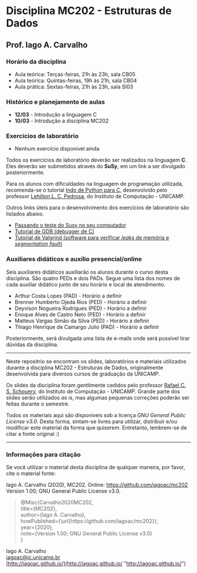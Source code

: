 # Disciplina MC202 - Estruturas de Dados

## Prof. Iago A. Carvalho

### Horário da disciplina
- Aula teórica: Terças-feiras, 21h às 23h, sala CB05
- Aula teórica: Quintas-feiras, 19h às 21h, sala CB04
- Aula prática: Sextas-feiras, 21h às 23h, sala SI03

### Histórico e planejamento de aulas

 - **12/03** - Introdução a linguagem C
 - **10/03** - Introdução a disciplina MC202


### Exercícios de laboratório

 - Nenhum exercício disponível ainda

Todos os exercícios de laboratório deverão ser realizados na linguagem **C**. Eles deverão ser submetidos através do **SuSy**, em um link a ser divulgado posteriormente.

Para os alunos com dificuldades na linguagem de programação utilizada, recomenda-se o tutorial [Indo de Python para C](http://www.ic.unicamp.br/~lehilton/mc202gh/python_c/), desenvolvido pelo professor [Lehilton L. C. Pedrosa](https://www.ic.unicamp.br/~lehilton/), do Instituto de Computação - UNICAMP.

Outros links úteis para o desenvolvimento dos exercícios de laboratório são listados abaixo.

- [Passando o teste do Susy no seu computador](http://blog.erikperillo.xyz/post/passando-o-teste-do-susy-no-seu-computador.html)
- [Tutorial de GDB (debugger de C)](http://www.ic.unicamp.br/~rafael/materiais/gdb.html)
- [Tutorial de Valgrind (software para verificar *leaks* de memória e *segmentation fault*)](https://www.ic.unicamp.br/~rafael/materiais/valgrind.html)

### Auxiliares didáticos e auxílio presencial/online
 
Seis auxiliares didáticos auxiliarão os alunos durante o curso desta disciplina. São quatro PEDs e dois PADs. Segue uma lista dos nomes de cada auxiliar didático junto de seu horário e local de atendimento.

- Arthur Costa Lopes (PAD) - Horário a definir
- Brenner Humberto Ojeda Rios (PED) - Horário a definir
- Deyvison Nogueira Rodrigues (PED) - Horário a definir
- Enoque Alves de Castro Neto (PED) - Horário a definir
- Matteus Vargas Simão da Silva (PED) - Horário a definir
- Thiago Henrique de Camargo Julio (PAD) - Horário a definir
 
 Posteriormente, será divulgada uma lista de e-mails onde será possível tirar dúvidas da disciplina.
 
------------

Neste repositrio se encontram os slides, laboratórios e materiais utilizados durante a disciplina MC202 - Estruturas de Dados, originalmente desenvolvida para diversos cursos de graduação da UNICAMP. 

Os slides da disciplina foram gentilmente cedidos pelo professor [Rafael C. S. Schouery](https://www.ic.unicamp.br/~rafael/ "Rafael C. S. Schouery"), do Instituto de Computação - UNICAMP. Grande parte dos slides serão utilizados *as is*, mas algumas pequenas correções poderão ser feitas durante o semestre. 

Todos os materiais aqui são disponíveis sob a licença _GNU General Public License v3.0_. Desta forma, sintam-se livres para utilizar, distribuir e/ou modificar este material da forma que quiserem. Entretanto, lembrem-se de citar a fonte original :)

------------

### Informações para citação

Se você utilizar o material desta disciplina de qualquer maneira, por favor, cite o material fonte:

Iago A. Carvalho (2020), MC202. Online: https://github.com/iagoac/mc202 Version 1.00; GNU General Public License v3.0.


> @Misc{Carvalho2020MC202,  
title={MC202},  
author={Iago A. Carvalho},   
howPublished={\url{https&#58;//github\.com/iagoac/mc202}},  
year={2020},  
note={Version 1.00; GNU General Public License v3.0}  
}


Iago A. Carvalho  
iagoac@ic.unicamp.br  
[http://iagoac.github.io/](http://iagoac.github.io/ "http://iagoac.github.io/")
